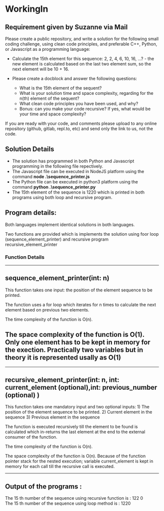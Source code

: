 # WorkingIn

## Requirement given by **Suzanne** via Mail

Please create a public repository, and write a solution for the following small coding challenge, using clean code principles, and preferable C++, Python, or Javascript as a programming language:

 - Calculate the 15th element for this sequence: 2, 2, 4, 6, 10, 16, ...? - the new element is calculated based on the last two element sum, so the next element will be 10 + 16.

 - Please create a docblock and answer the following questions:
   - What is the 15th element of the sequent?
   - What is your solution time and space complexity, regarding for the n(th) element of the sequent?
   - What clean code principles you have been used, and why?
   - Bonus: can you make your code recursive? If yes, what would be your time and space complexity?

If you are ready with your code, and comments please upload to any online repository (github, gitlab, repl.to, etc) and send only the link to us, not the code.

## Solution Details

 - The solution has programmed in both Python and Javascript programming in the following file repectively.
 - The Javascript file can be executed in NodeJS platform using the command **node .\sequence_printer.js**
 - The Python file can be executed in python3 platform using the command **python .\sequence_printer.py**
 - The 15th element of the sequence is 1220 which is printed in both programs using both loop and recursive program.

## Program details:

Both languages implement identical solutions in both languages. <br>

Two functions are provided which is implements the solution using foor loop (sequence_element_printer) 
and recursive program recursive_element_printer
### Function Details
-----------------------------------------------------------------------------------------------------
sequence_element_printer(int: n)
-----------------------------------------------------------------------------------------------------
This function takes one input: the position of the element sequence to be printed.

The function uses a for loop which iterates for n times to calculate the next 
element based on previous two elements.

The time complexity of the function is O(n).

The space complexity of the function is O(1).
Only one element has to be kept in memory for the exection. 
Practically two variables but in theory it is represented usally as O(1)
-----------------------------------------------------------------------------------------------------
-----------------------------------------------------------------------------------------------------
recursive_element_printer(int: n, int: current_element (optional),int: previous_number (optional) )
-----------------------------------------------------------------------------------------------------
This function takes one mandatory input and two optional inputs: 
    1) The position of the element sequence to be printed.
    2) Current element in the sequence
    3) Previous element in the sequence

The function is executed recursively till the element to be found is calculated 
which in-returns the last element at the end to the external consumer of the function.

The time complexity of the function is O(n).

The space complexity of the function is O(n).
Because of the function pointer stack for the nested execution; 
variable current_element is kept in memory for each call till the recursive call is executed.

-----------------------------------------------------------------------------------------------------

## Output of the programs :
The  15 th number of the sequence using recursive function is :  122 0 <br>
The  15 th number of the sequence using loop method is :  1220 <br>
